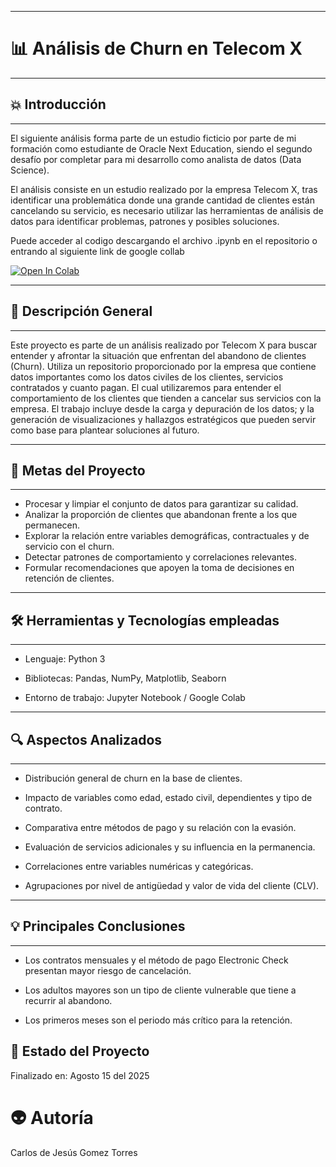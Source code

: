 
---

# 📊 **Análisis de Churn en Telecom X**

---

## :boom: Introducción

---

El siguiente análisis forma parte de un estudio ficticio por parte de mi formación como estudiante de Oracle Next Education, siendo el segundo desafío por completar para mi desarrollo como analista de datos (Data Science). 

El análisis consiste en un estudio realizado por la empresa Telecom X, tras identificar una problemática donde una grande cantidad de clientes están cancelando su servicio, es necesario utilizar las herramientas de análisis de datos para identificar problemas, patrones y posibles soluciones.

Puede acceder al codigo descargando el archivo .ipynb en el repositorio o entrando al siguiente link de google collab

<a target="_blank" href="https://colab.research.google.com/drive/1B5ScItICcoRRRpp71Cw42EVVZswr4VEo?usp=sharing">
  <img src="https://colab.research.google.com/assets/colab-badge.svg" alt="Open In Colab"/>
</a>

---

## 📌 **Descripción General**

---


Este proyecto es parte de un análisis realizado por Telecom X para buscar entender y afrontar la situación que enfrentan del abandono de clientes (Churn). Utiliza un repositorio proporcionado por la empresa que contiene datos importantes como los datos civiles de los clientes, servicios contratados y cuanto pagan. El cual utilizaremos para entender el comportamiento de los clientes que tienden a cancelar sus servicios con la empresa.
El trabajo incluye desde la carga y depuración de los datos; y la generación de visualizaciones y hallazgos estratégicos que pueden servir como base para plantear soluciones al futuro.

---

## 🎯 **Metas del Proyecto**

---

*  Procesar y limpiar el conjunto de datos para garantizar su calidad.
*  Analizar la proporción de clientes que abandonan frente a los que permanecen.
*  Explorar la relación entre variables demográficas, contractuales y de servicio con el churn.
*  Detectar patrones de comportamiento y correlaciones relevantes.
*  Formular recomendaciones que apoyen la toma de decisiones en retención de clientes.
  
---

## 🛠 **Herramientas y Tecnologías empleadas**

---

*  Lenguaje: Python 3

*  Bibliotecas: Pandas, NumPy, Matplotlib, Seaborn

*  Entorno de trabajo: Jupyter Notebook / Google Colab

---

## 🔍 **Aspectos Analizados**

---

*  Distribución general de churn en la base de clientes.

*  Impacto de variables como edad, estado civil, dependientes y tipo de contrato.

*  Comparativa entre métodos de pago y su relación con la evasión.

*  Evaluación de servicios adicionales y su influencia en la permanencia.

*  Correlaciones entre variables numéricas y categóricas.

*  Agrupaciones por nivel de antigüedad y valor de vida del cliente (CLV).

---

## 💡 **Principales Conclusiones**

---

*  Los contratos mensuales y el método de pago Electronic Check presentan mayor riesgo de cancelación.

*  Los adultos mayores son un tipo de cliente vulnerable que tiene a recurrir al abandono.

*  Los primeros meses son el periodo más crítico para la retención.

## 📅 **Estado del Proyecto**

Finalizado en:  Agosto 15 del 2025

# :alien: **Autoría** 
Carlos de Jesús Gomez Torres
